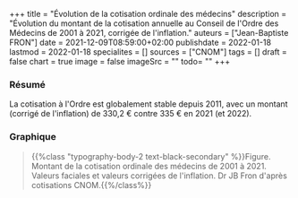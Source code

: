 +++
title = "Évolution de la cotisation ordinale des médecins"
description = "Évolution du montant de la cotisation annuelle au Conseil de l'Ordre des Médecins de 2001 à 2021, corrigée de l'inflation."
auteurs = ["Jean-Baptiste FRON"]
date = 2021-12-09T08:59:00+02:00
publishdate = 2022-01-18
lastmod = 2022-01-18
specialites = []
sources = ["CNOM"]
tags = []
draft = false
chart = true
image = false
imageSrc = ""
todo= ""
+++

### Résumé

La cotisation à l'Ordre est globalement stable depuis 2011, avec un montant (corrigé de l'inflation) de 330,2 € contre 335 € en 2021 (et 2022).

### Graphique

<div id="chart" class="border alert mb-4"></div>
<script>
// https://www.insee.fr/fr/information/2417794
const chartOptions = {
  series: [{
    name: 'Euros courants',
    data: [214, 219, 227, 235, 245, 252, 260, 275, 290, 295, 300, 300, 300, 305, 320, 330, 333, 335, 335, 335, 335]
  }, {
    name: 'Euros 2021',
    data: [66.55, 62.55, 58.97, 54.87, 51.7, 48.3, 45.88, 39.06, 40.91, 36.57, 30.21, 23.88, 21.08, 19.8, 20.64, 20.65, 17.21, 10.92, 7.14, 5.5, 0]
  }],
  chart: { stacked: true },
  title: { text: 'Évolution de la cotisation ordinale des médecins de 2001 à 2021' },
  xaxis: { categories: [2001, 2002, 2003, 2004, 2005, 2006, 2007, 2008, 2009, 2010, 2011, 2012, 2013, 2014, 2015, 2016, 2017, 2018, 2019, 2020, 2021] },
  yaxis: [
    {
      title: { text: "Montant (€)" },
      labels: {
        style: { colors: '#757575' }
      },
      decimalsInFloat: 0
    }
  ],
  tooltip: {
    // x: { show: true },
    y: [{
      formatter: function(value) { return `${value} €` }
    },
    {
      formatter: function(value, { series, seriesIndex, dataPointIndex, w }) {
        value += series[0][dataPointIndex];
        return '<strong>' + Math.round(value) + ' €</strong>';
        }
    }]
  },
  theme: {
    monochrome: { enabled: true }
  }
}
</script>

> {{%class "typography-body-2 text-black-secondary" %}}Figure. Montant de la cotisation ordinale des médecins de 2001 à 2021. Valeurs faciales et valeurs corrigées de l'inflation. Dr JB Fron d'après cotisations CNOM.{{%/class%}}
